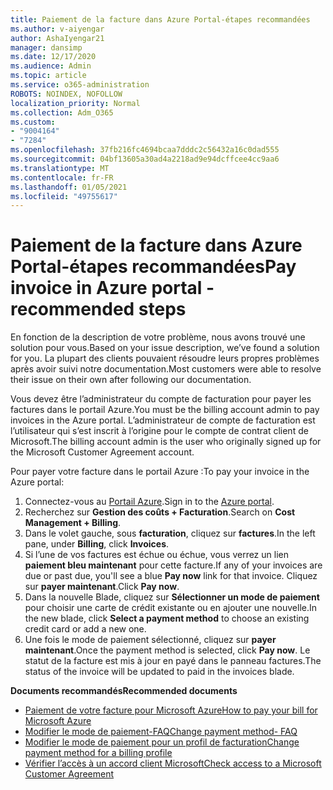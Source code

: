 ```yaml
---
title: Paiement de la facture dans Azure Portal-étapes recommandées
ms.author: v-aiyengar
author: AshaIyengar21
manager: dansimp
ms.date: 12/17/2020
ms.audience: Admin
ms.topic: article
ms.service: o365-administration
ROBOTS: NOINDEX, NOFOLLOW
localization_priority: Normal
ms.collection: Adm_O365
ms.custom:
- "9004164"
- "7284"
ms.openlocfilehash: 37fb216fc4694bcaa7dddc2c56432a16c0dad555
ms.sourcegitcommit: 04bf13605a30ad4a2218ad9e94dcffcee4cc9aa6
ms.translationtype: MT
ms.contentlocale: fr-FR
ms.lasthandoff: 01/05/2021
ms.locfileid: "49755617"
---
```

# <a name="pay-invoice-in-azure-portal---recommended-steps"></a><span data-ttu-id="aaf7d-102">Paiement de la facture dans Azure Portal-étapes recommandées</span><span class="sxs-lookup"><span data-stu-id="aaf7d-102">Pay invoice in Azure portal - recommended steps</span></span>

<span data-ttu-id="aaf7d-103">En fonction de la description de votre problème, nous avons trouvé une solution pour vous.</span><span class="sxs-lookup"><span data-stu-id="aaf7d-103">Based on your issue description, we’ve found a solution for you.</span></span> <span data-ttu-id="aaf7d-104">La plupart des clients pouvaient résoudre leurs propres problèmes après avoir suivi notre documentation.</span><span class="sxs-lookup"><span data-stu-id="aaf7d-104">Most customers were able to resolve their issue on their own after following our documentation.</span></span>

<span data-ttu-id="aaf7d-105">Vous devez être l’administrateur du compte de facturation pour payer les factures dans le portail Azure.</span><span class="sxs-lookup"><span data-stu-id="aaf7d-105">You must be the billing account admin to pay invoices in the Azure portal.</span></span> <span data-ttu-id="aaf7d-106">L’administrateur de compte de facturation est l’utilisateur qui s’est inscrit à l’origine pour le compte de contrat client de Microsoft.</span><span class="sxs-lookup"><span data-stu-id="aaf7d-106">The billing account admin is the user who originally signed up for the Microsoft Customer Agreement account.</span></span> 

<span data-ttu-id="aaf7d-107">Pour payer votre facture dans le portail Azure :</span><span class="sxs-lookup"><span data-stu-id="aaf7d-107">To pay your invoice in the Azure portal:</span></span> 

1. <span data-ttu-id="aaf7d-108">Connectez-vous au [Portail Azure](https://portal.azure.com/).</span><span class="sxs-lookup"><span data-stu-id="aaf7d-108">Sign in to the [Azure portal](https://portal.azure.com/).</span></span>
1. <span data-ttu-id="aaf7d-109">Recherchez sur **Gestion des coûts + Facturation**.</span><span class="sxs-lookup"><span data-stu-id="aaf7d-109">Search on **Cost Management + Billing**.</span></span>
1. <span data-ttu-id="aaf7d-110">Dans le volet gauche, sous **facturation**, cliquez sur **factures**.</span><span class="sxs-lookup"><span data-stu-id="aaf7d-110">In the left pane, under **Billing**, click **Invoices**.</span></span>
1. <span data-ttu-id="aaf7d-111">Si l’une de vos factures est échue ou échue, vous verrez un lien **paiement bleu maintenant** pour cette facture.</span><span class="sxs-lookup"><span data-stu-id="aaf7d-111">If any of your invoices are due or past due, you'll see a blue **Pay now** link for that invoice.</span></span> <span data-ttu-id="aaf7d-112">Cliquez sur **payer maintenant**.</span><span class="sxs-lookup"><span data-stu-id="aaf7d-112">Click **Pay now**.</span></span>
1. <span data-ttu-id="aaf7d-113">Dans la nouvelle Blade, cliquez sur **Sélectionner un mode de paiement** pour choisir une carte de crédit existante ou en ajouter une nouvelle.</span><span class="sxs-lookup"><span data-stu-id="aaf7d-113">In the new blade, click **Select a payment method** to choose an existing credit card or add a new one.</span></span>
1. <span data-ttu-id="aaf7d-114">Une fois le mode de paiement sélectionné, cliquez sur **payer maintenant**.</span><span class="sxs-lookup"><span data-stu-id="aaf7d-114">Once the payment method is selected, click **Pay now**.</span></span>
<span data-ttu-id="aaf7d-115">Le statut de la facture est mis à jour en payé dans le panneau factures.</span><span class="sxs-lookup"><span data-stu-id="aaf7d-115">The status of the invoice will be updated to paid in the invoices blade.</span></span>

<span data-ttu-id="aaf7d-116">**Documents recommandés**</span><span class="sxs-lookup"><span data-stu-id="aaf7d-116">**Recommended documents**</span></span>

- [<span data-ttu-id="aaf7d-117">Paiement de votre facture pour Microsoft Azure</span><span class="sxs-lookup"><span data-stu-id="aaf7d-117">How to pay your bill for Microsoft Azure</span></span>](https://docs.microsoft.com/azure/cost-management-billing/understand/pay-bill)
- [<span data-ttu-id="aaf7d-118">Modifier le mode de paiement-FAQ</span><span class="sxs-lookup"><span data-stu-id="aaf7d-118">Change payment method- FAQ</span></span>](https://docs.microsoft.com/azure/billing/billing-how-to-change-credit-card?WT.mc_id=Portal-Microsoft_Azure_Support#frequently-asked-questions)
- [<span data-ttu-id="aaf7d-119">Modifier le mode de paiement pour un profil de facturation</span><span class="sxs-lookup"><span data-stu-id="aaf7d-119">Change payment method for a billing profile</span></span>](https://docs.microsoft.com/azure/cost-management-billing/manage/change-credit-card?WT.mc_id=Portal-Microsoft_Azure_Support#manage-credit-cards-for-a-microsoft-customer-agreement)
- [<span data-ttu-id="aaf7d-120">Vérifier l’accès à un accord client Microsoft</span><span class="sxs-lookup"><span data-stu-id="aaf7d-120">Check access to a Microsoft Customer Agreement</span></span>](https://docs.microsoft.com/azure/cost-management-billing/manage/change-credit-card?WT.mc_id=Portal-Microsoft_Azure_Support%22%20%5Cl%20%22manage-credit-cards-for-a-microsoft-customer-agreement%22%20%5Ct%20%22_blank#check-the-type-of-your-account)